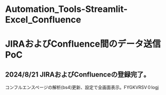 # Automation_Tools-Streamlit-Excel_Confluence
# JIRAおよびConfluence間のデータ送信PoC
## 2024/8/21 JIRAおよびConfluenceの登録完了。
コンフルエンスページの解析(bs4)更新、設定で全画面表示。FYGKVRSV０logj
